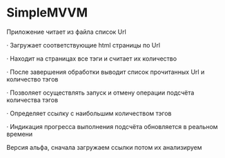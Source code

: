 # SimpleMVVM
Приложение читает из файла список Url

·         Загружает соответствующие html страницы по Url

·         Находит на страницах все тэги <a> и считает их количество

·         После завершения обработки выводит список прочитанных Url  и количество тэгов <a>
          
·         Позволяет осуществлять запуск и отмену операции подсчёта количества тэгов
          
·         Определяет ссылку с наибольшим количеством тэгов
          
·         Индикация прогресса выполнения подсчёта обновляется в реальном времени

Версия альфа, сначала загружаем ссылки потом их анализируем 
